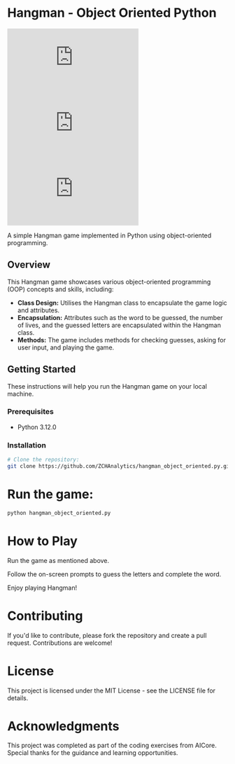 # Hangman - Object Oriented Python

[![GitHub license](https://img.shields.io/github/license/ZCHAnalytics/hangman_object_oriented.py)](https://github.com/ZCHAnalytics/hangman_object_oriented.py/blob/master/LICENSE)
[![GitHub issues](https://img.shields.io/github/issues/ZCHAnalytics/hangman_object_oriented.py)](https://github.com/ZCHAnalytics/hangman_object_oriented.py/issues)
[![GitHub stars](https://img.shields.io/github/stars/ZCHAnalytics/hangman_object_oriented.py)](https://github.com/ZCHAnalytics/hangman_object_oriented.py/stargazers)

A simple Hangman game implemented in Python using object-oriented programming.

## Overview

This Hangman game showcases various object-oriented programming (OOP) concepts and skills, including:

- **Class Design:** Utilises the Hangman class to encapsulate the game logic and attributes.
- **Encapsulation:** Attributes such as the word to be guessed, the number of lives, and the guessed letters are encapsulated within the Hangman class.
- **Methods:** The game includes methods for checking guesses, asking for user input, and playing the game.

## Getting Started

These instructions will help you run the Hangman game on your local machine.

### Prerequisites

- Python 3.12.0

### Installation

```bash
# Clone the repository:
git clone https://github.com/ZCHAnalytics/hangman_object_oriented.py.git
```

# Run the game:
```bash
python hangman_object_oriented.py
```
# How to Play
Run the game as mentioned above.

Follow the on-screen prompts to guess the letters and complete the word.

Enjoy playing Hangman!

# Contributing
If you'd like to contribute, please fork the repository and create a pull request. Contributions are welcome!

# License
This project is licensed under the MIT License - see the LICENSE file for details.

# Acknowledgments
This project was completed as part of the coding exercises from AICore. Special thanks for the guidance and learning opportunities.
